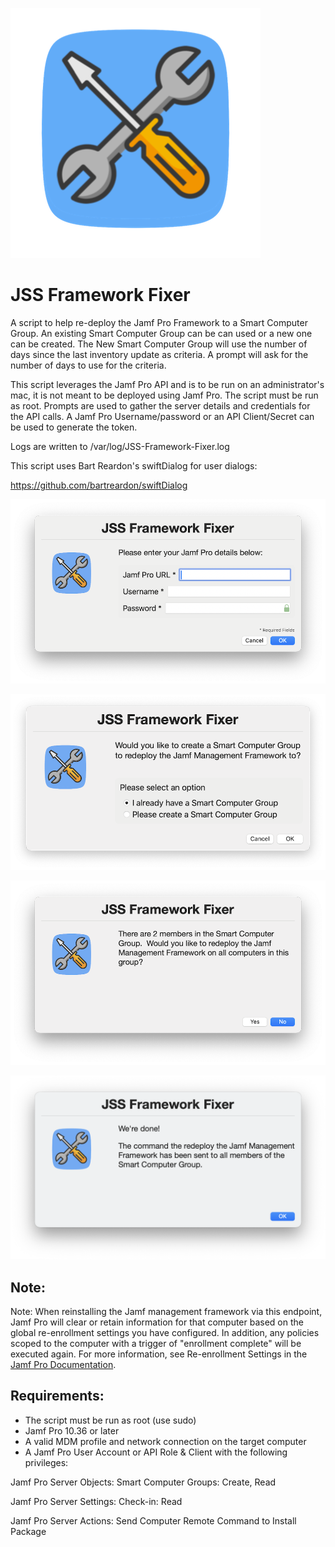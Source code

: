 ![alt text](https://github.com/Sdelsaz/JSS-Framework-Fixer/blob/main/images/icon1.png?raw=true)

# JSS Framework Fixer

A script to help re-deploy the Jamf Pro Framework to a Smart Computer Group. An existing Smart Computer Group can be can used or a new one can be created.  The New Smart Computer Group will use the number of days since the last inventory update as criteria. A prompt will ask for the number of days to use for the criteria. 

This script leverages the Jamf Pro API and is to be run on an administrator's mac, it is not meant to be deployed using Jamf Pro.  The script must be run as root. Prompts are used to gather the server details and credentials for the API calls.  A Jamf Pro Username/password or an API Client/Secret can be used to generate the token.

Logs are written to /var/log/JSS-Framework-Fixer.log

This script uses Bart Reardon's swiftDialog for user dialogs:

https://github.com/bartreardon/swiftDialog

![alt text](https://github.com/Sdelsaz/JSS-Framework-Fixer/blob/main/images/1.png?raw=true)

![alt text](https://github.com/Sdelsaz/JSS-Framework-Fixer/blob/main/images/3.png?raw=true)

![alt text](https://github.com/Sdelsaz/JSS-Framework-Fixer/blob/main/images/5.png?raw=true)

![alt text](https://github.com/Sdelsaz/JSS-Framework-Fixer/blob/main/images/7.png?raw=true)


## Note:

Note: When reinstalling the Jamf management framework via this endpoint, Jamf Pro will clear or retain information for that computer based on the global re-enrollment settings you have configured. In addition, any policies scoped to the computer with a trigger of "enrollment complete" will be executed again. For more information, see Re-enrollment Settings in the [Jamf Pro Documentation](https://learn.jamf.com/en-US/bundle/jamf-pro-documentation-current/page/Re-enrollment_Settings.html).


## Requirements:

- The script must be run as root (use sudo)
- Jamf Pro 10.36 or later
- A valid MDM profile and network connection on the target computer
- A Jamf Pro User Account or API Role & Client with the following privileges:

Jamf Pro Server Objects:
Smart Computer Groups: Create, Read

Jamf Pro Server Settings:
Check-in: Read

Jamf Pro Server Actions:
Send Computer Remote Command to Install Package


